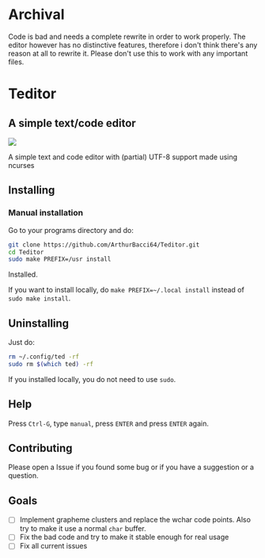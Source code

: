 # Archival

Code is bad and needs a complete rewrite in order to work properly. The editor however has no distinctive features, therefore i don't think there's any reason at all to rewrite it. Please don't use this to work with any important files.

# Teditor
## A simple text/code editor

<image src="teditor.gif">

A simple text and code editor with (partial) UTF-8 support made using ncurses

## Installing

### Manual installation

Go to your programs directory and do: 

```sh
git clone https://github.com/ArthurBacci64/Teditor.git
cd Teditor
sudo make PREFIX=/usr install
```

Installed.

If you want to install locally, do `make PREFIX=~/.local install` instead of `sudo make install`.

## Uninstalling

Just do:

```sh
rm ~/.config/ted -rf
sudo rm $(which ted) -rf
```

If you installed locally, you do not need to use `sudo`.

## Help

Press `Ctrl-G`, type `manual`, press `ENTER` and press `ENTER` again.

## Contributing

Please open a Issue if you found some bug or if you have a suggestion or a question.

## Goals

- [ ] Implement grapheme clusters and replace the wchar code points. Also try to make it use a normal `char` buffer.
- [ ] Fix the bad code and try to make it stable enough for real usage
- [ ] Fix all current issues
